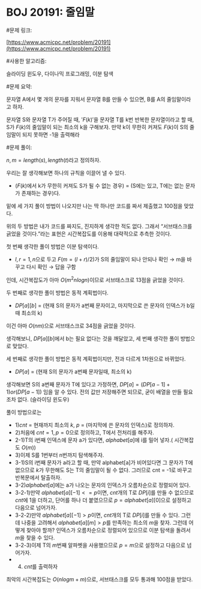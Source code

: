 # BOJ 20191: 줄임말


#문제 링크:

[https://www.acmicpc.net/problem/20191](https://www.acmicpc.net/problem/20191)

#사용한 알고리즘:

슬라이딩 윈도우, 다이나믹 프로그래밍, 이분 탐색

#문제 요약: 

문자열 A에서 몇 개의 문자를 지워서 문자열 B를 만들 수 있으면, B를 A의 줄임말이라고 하자.

문자열 S와 문자열 T가 주어질 때, $'F(k)'$을 문자열 T를 k번 반복한 문자열이라고 할 때, S가 $F(k)$의 줄임말이 되는 최소의 k을 구해보자. 만약 k이 무한히 커져도 $F(k)$이 S의 줄임말이 되지 못하면 -1을 출력해라

#문제 풀이:

$n, m = length(s), length(t)$라고 정의하자.

우리는 잘 생각해보면 하나의 규칙을 이끌어 낼 수 있다.

- ($F(k)$에서 k가 무한히 커져도 S가 될 수 없는 경우) = (S에는 있고, T에는 없는 문자가 존재하는 경우)다.

밑에 세 가지 풀이 방법이 나오지만 나는 딱 하나만 코드를 짜서 제출했고 100점을 맞았다.

위의 두 방법은 내가 코드를 짜지도, 진지하게 생각한 적도 없다. 그래서 “서브태스크를 긁었을 것이다.”라는 표현은 시간복잡도를 이용해 대략적으로 추측한 것이다.

첫 번째 생각한 풀이 방법은 이분 탐색이다.

- $l, r = 1, n$으로 두고 $F(m = (l + r) / 2)$가 S의 줄임말이 되나 안되나 확인 → m을 바꾸고 다시 확인 → 답을 구함

인데, 시간복잡도가 아마 $O$($m^2nlogn$)이므로 서브태스크로 13점을 긁었을 것이다.

두 번째로 생각한 풀이 방법은 동적 계획법이다.

- $DP[a][b]$ = (현재 S의 문자가 a번째 문자이고, 마지막으로 쓴 문자의 인덱스가 b일 때 최소의 k)

이건 아마 $O(nm)$으로 서브태스크로 34점을 긁었을 것이다.

생각해보니, $DP[a][b]$에서 b는 필요 없다는 것을 깨달았고, 세 번째 생각한 풀이 방법으로 맞았다.

세 번째로 생각한 풀이 방법은 동적 계획법이지만, 전과 다르게 1차원으로 바뀌었다.

- $DP[a]$ = (현재 S의 문자가 a번째 문자일때, 최소의 k)

생각해보면 S의 a번째 문자가 T에 있다고 가정하면,  $DP[a] = (DP[a - 1] + 1) or (DP[a - 1])$ 임을 알 수 있다. 전의 값만 저장해주면 되므로, 굳이 배열을 만들 필요조차 없다. (슬라이딩 윈도우)

풀이 방법으로는

- 1)$cnt$ = 현재까지 최소의 $k$, $p$ = (마지막에 쓴 문자의 인덱스)로 정의하자.
- 2)처음에 $cnt = 1, p = 0$으로 정의하고, T에서 전처리를 해주자.
- 2-1)T의 i번째 인덱스에 문자 a가 있다면, $alphabet[a]$에 i를 밀어 넣자.( 시간복잡도 $O(m)$)
- 3)이제 S를 1번부터 n번까지 탐색해주자.
- 3-1)S의 i번째 문자가 a라고 할 때, 만약 alphabet[a]가 비어있다면 그 문자가 T에 없으므로 $k$가 무한해도 S는 T의 줄임말이 될 수 없다. 그러므로 cnt = -1로 바꾸고 반복문에서 탈출하자.
- 3-2)$alphabet[a]$에는 a가 나오는 문자의 인덱스가 오름차순으로 정렬되어 있다.
- 3-2-1)만약 $alphabet[a][-1] <= p$이면, $cnt$개의 T로 $DP[i]$를 만들 수 없으므로 $cnt$에 1을 더하고, 단어를 하나 더 붙였으므로 $p = alphabet[a][0]$으로 설정하고 다음으로 넘어가자.
- 3-2-2)만약 $alphabet[a][-1] > p$이면, $cnt$개의 T로 $DP[i]$를 만들 수 있다. 그런데 나중을 고려해서 $alphabet[a][m] > p$를 만족하는 최소의 $m$을 찾자. 그런데 어떻게 찾아야 할까? 인덱스가 오름차순으로 정렬되어 있으므로 이분 탐색을 돌려서 $m$을 찾을 수 있다.
- 3-2-3)이제 T의 $m$번째 알파벳을 사용했으므로 $p = m$으로 설정하고 다음으로 넘어가자.
- 4) $cnt$를 출력하자

최악의 시간복잡도는 $O(nlogm + m)$으로, 서브태스크를 모두 통과해 100점을 받았다.
